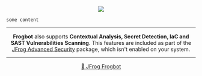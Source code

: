 <div align='center'>

[![](https://raw.githubusercontent.com/jfrog/frogbot/master/resources/v2/vulnerabilitiesFixBannerMR.png)](https://github.com/jfrog/frogbot#readme)

</div>


```
some content
```

---

<div align='center'>

**Frogbot** also supports **Contextual Analysis, Secret Detection, IaC and SAST Vulnerabilities Scanning**. This features are included as part of the [JFrog Advanced Security](https://jfrog.com/xray/) package, which isn't enabled on your system.

</div>

---

<div align='center'>

[🐸 JFrog Frogbot](https://github.com/jfrog/frogbot#readme)

</div>